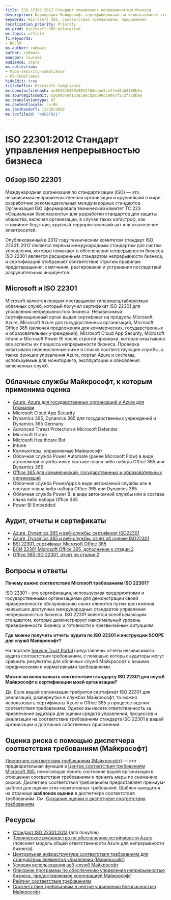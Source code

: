 ```yaml
---
title: ISO 22301:2012 Стандарт управления непрерывностью бизнеса
description: Корпорация Майкрософт сертифицирована на использование этих стандартов управления непрерывностью бизнеса.
keywords: Microsoft 365, соответствие требованиям, предложения
localization_priority: Priority
ms.prod: microsoft-365-enterprise
ms.topic: article
f1.keywords:
- NOCSH
ms.author: robmazz
author: robmazz
manager: laurawi
audience: itpro
ms.collection:
- M365-security-compliance
- MS-Compliance
hideEdit: true
titleSuffix: Microsoft Compliance
ms.openlocfilehash: ac0915f6209a9024f8dcaae5ce2fed8ab8186b9a
ms.sourcegitcommit: 626b0076d133e588cd28598c149a7f272fc18bae
ms.translationtype: HT
ms.contentlocale: ru-RU
ms.lasthandoff: 11/30/2020
ms.locfileid: "49507921"
---
```

# <a name="iso-223012012-business-continuity-management-standard"></a>ISO 22301:2012 Стандарт управления непрерывностью бизнеса

## <a name="iso-22301-overview"></a>Обзор ISO 22301

Международная организация по стандартизации (ISO) — это независимая неправительственная организация и крупнейший в мире разработчик рекомендательных международных стандартов. Организация ISO сформировала технический комитет TC 223 «Социальная безопасность» для разработки стандартов для защиты общества, включая организации, в случае таких катастроф, как стихийное бедствие, крупный террористический акт или отключение электросетей.

Опубликованный в 2012 году техническим комитетом стандарт ISO 22301: 2012 является первым международным стандартом для систем управления, которые помогают в обеспечении непрерывности бизнеса. ISO 22301 является расширенным стандартом непрерывности бизнеса, и сертификация отображает соответствие строгим правилам предотвращения, смягчения, реагирования и устранения последствий разрушительных инцидентов.

## <a name="microsoft-and-iso-22301"></a>Microsoft и ISO 22301

Microsoft является первым поставщиком гипермасштабируемых облачных служб, который получил сертификат ISO 22301 для управления непрерывностью бизнеса. Независимый сертификационный орган выдал сертификат на продукты Microsoft Azure, Microsoft Azure для государственных организаций, Microsoft Office 365 (включая предложения для коммерческих, государственных и образовательных учреждений), Microsoft Cloud App Security, Microsoft Intune и Microsoft Power BI после строгой проверки, которая охватывала все аспекты их процесса непрерывности бизнеса. Проверка охватывала перечисленные ниже в списке соответствующие службы, а также функции управления Azure, портал Azure и системы, используемые для мониторинга, эксплуатации и обновления включенных служб.

## <a name="microsoft-in-scope-cloud-services"></a>Облачные службы Майкрософт, к которым применима оценка

- [Azure, Azure для государственных организаций и Azure для Германии](https://aka.ms/AzureCompliance)
- Microsoft Cloud App Security
- Dynamics 365, Dynamics 365 для государственных учреждений и Dynamics 365 Germany
- Advanced Threat Protection в Microsoft Defender
- Microsoft Graph
- Microsoft Healthcare Bot
- Intune
- Компьютеры, управляемые Майкрософт
- Облачная служба Power Automate (ранее Microsoft Flow) в виде автономной службы или в составе плана либо набора Office 365 или Dynamics 365
- [Office 365 для коммерческий, государственных и образовательных организаций](https://go.microsoft.com/fwlink/p/?linkid=2077751)
- Облачная служба PowerApps в виде автономной службы или в составе плана либо набора Office 365 или Dynamics 365
- Облачная служба Power BI в виде автономной службы или в составе плана либо набора Office 365
- Power BI Embedded

## <a name="audits-reports-and-certificates"></a>Аудит, отчеты и сертификаты

- [Azure, Dynamics 365 и веб-службы: сертификат ISO22301](https://aka.ms/azureiso22301cert)
- [Azure, Dynamics 365 и веб-службы: отчет об оценке ISO22301](https://aka.ms/azureiso22301report)
- [BSI 22301, сертификат Microsoft Office 365](https://go.microsoft.com/fwlink/p/?linkid=2092109)
- [БСИ 22301 Microsoft Office 365, дополнение к стадии 2](https://go.microsoft.com/fwlink/p/?linkid=2092209)
- [Office 365 ISO 22301, отчет по стадии 2](https://go.microsoft.com/fwlink/p/?linkid=2092211)

## <a name="frequently-asked-questions"></a>Вопросы и ответы

**Почему важно соответствие Microsoft требованиям ISO 22301?**

ISO 22301 - это сертификация, используемая предприятиями и государственными организациями для демонстрации своей приверженности обслуживанию своих клиентов путем достижения наивысших доступных международных стандартов управления непрерывностью бизнеса. ISO 22301 является всеобъемлющим стандартом, которые демонстрирует максимальный уровень приверженности бизнесу и готовности к чрезвычайным ситуациям.

**Где можно получить отчеты аудита по ISO 22301 и инструкции SCOPE для служб Майкрософт?**

На портале [Service Trust Portal](https://aka.ms/stphelp) представлены отчеты независимого аудита соответствия требованиям, с помощью которых аудиторы могут сравнить результаты для облачных служб Майкрософт с вашими юридическими и нормативными требованиями.

**Можно ли использовать соответствие стандарту ISO 22301 для служб Майкрософт в сертификации моей организации?**

Да. Если вашей организации требуется сертификат ISO 22301 для реализаций, развернутых в службах Майкрософт, то можно использовать сертификаты Azure и Office 365 в процессе оценки соответствия требованиям. Однако вы несете ответственность за привлечение аудитора для оценки средств управления, процессов и реализации на соответствие требованиям стандарта ISO 22301 в вашей организации и для ваших собственных приложений.

## <a name="use-microsoft-compliance-manager-to-assess-your-risk"></a>Оценка риска с помощью диспетчера соответствия требованиям (Майкрософт)

[Диспетчер соответствия требованиям (Майкрософт)](https://docs.microsoft.com/microsoft-365/compliance/compliance-manager) — это предварительная функция в [Центре соответствия требованиям Microsoft 365](https://docs.microsoft.com/microsoft-365/compliance/microsoft-365-compliance-center), помогающая понять состояние вашей организации в отношении соответствия требованиям и принять меры по снижению рисков. Диспетчер соответствия требованиям предоставляет премиум-шаблон для оценки этих нормативных требований. Шаблон находится на странице **шаблонов оценки** в диспетчере соответствия требованиям. См. [Создание оценки в диспетчере соответствия требованиям](https://docs.microsoft.com/microsoft-365/compliance/compliance-manager-assessments).

## <a name="resources"></a>Ресурсы

- [Стандарт ISO 22301:2012](https://www.iso.org/iso/home/store/catalogue_tc/catalogue_detail.htm?csnumber=50038) (для покупок)
- [Техническое руководство по обеспечению устойчивости Azure](https://docs.microsoft.com/azure/architecture/framework/resiliency/overview) (поясняет модель общей ответственности Azure для непрерывности бизнеса).
- [Центральная инфраструктура соответствия требованиям для стандартных элементов управления (Майкрософт)](https://www.microsoft.com/trustcenter/common-controls-hub)
- [Условия использования веб-служб Майкрософт](https://aka.ms/Online-Services-Terms)
- [Описание программы по обеспечению управления непрерывностью бизнеса, предоставляемое корпорацией Майкрософт](https://go.microsoft.com/fwlink/p/?linkid=2092212)
- [Рейтинг соответствия требованиям](https://docs.microsoft.com/microsoft-365/compliance/compliance-manager)
- [Соответствие требованиям в центре управления безопасностью Майкрософт](https://www.microsoft.com/trust-center/compliance/compliance-overview)
